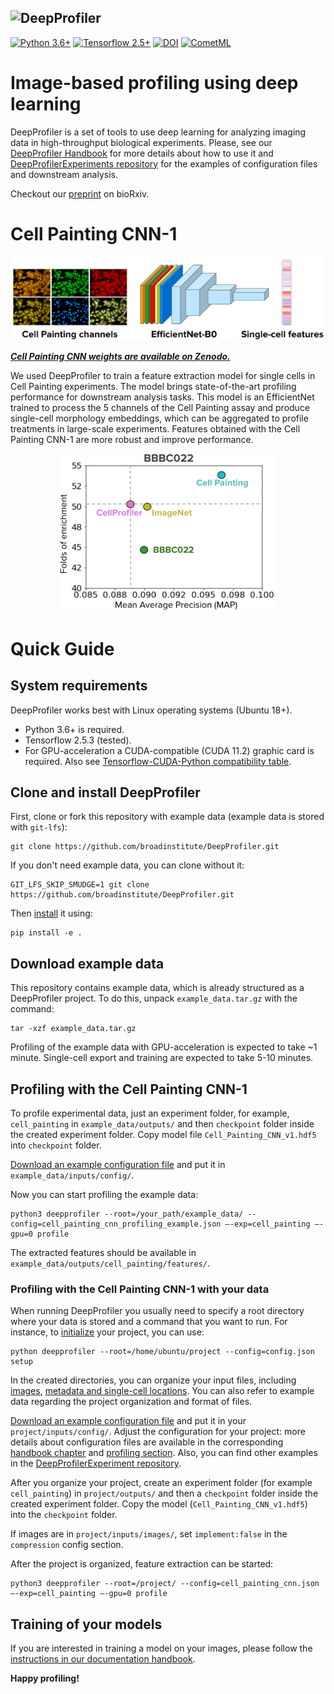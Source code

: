 ![DeepProfiler](figures/logo/banner.png)
-----------------
[![Python 3.6+](https://img.shields.io/badge/python-3.6%2B-blue)](https://www.python.org/downloads/release/python-360/)
[![Tensorflow 2.5+](https://img.shields.io/badge/tensorflow-2.5%2B-brightgreen)](https://www.tensorflow.org/install/pip)
[![DOI](https://zenodo.org/badge/DOI/10.5281/zenodo.7114558.svg)](https://doi.org/10.5281/zenodo.7114558)
[![CometML](https://img.shields.io/badge/comet.ml-track-brightgreen.svg)](https://www.comet.ml)

# Image-based profiling using deep learning 

DeepProfiler is a set of tools to use deep learning for analyzing imaging data in high-throughput biological experiments.
Please, see our [DeepProfiler Handbook](https://cytomining.github.io/DeepProfiler-handbook/) for more details about how 
to use it and [DeepProfilerExperiments repository](https://github.com/broadinstitute/DeepProfilerExperiments) 
for the examples of configuration files and downstream analysis.

Checkout our [preprint](https://doi.org/10.1101/2022.08.12.503783) on bioRxiv.

# Cell Painting CNN-1

<p align="center">
<img src="figures/cell_painting_cnn.png" width="650"/>
</p>

[_**Cell Painting CNN weights are available on Zenodo.**_](https://doi.org/10.5281/zenodo.7114558)

We used DeepProfiler to train a feature extraction model for single cells in Cell Painting experiments. 
The model brings state-of-the-art profiling performance for downstream analysis tasks. This model is an EfficientNet 
trained to process the 5 channels of the Cell Painting assay and produce single-cell morphology embeddings, which can 
be aggregated to profile treatments in large-scale experiments. Features obtained with the Cell Painting CNN-1 are more 
robust and improve performance.

<p align="center">
<img src="figures/cell_painting_cnn_perf.png" width="350"/>
</p>

# Quick Guide

## System requirements

DeepProfiler works best with Linux operating systems (Ubuntu 18+).
- Python 3.6+ is required.
- Tensorflow 2.5.3 (tested). 
- For GPU-acceleration a CUDA-compatible (CUDA 11.2) graphic card is required. 
  Also see [Tensorflow-CUDA-Python compatibility table](https://www.tensorflow.org/install/source#gpu). 

## Clone and install DeepProfiler

First, clone or fork this repository with example data (example data is stored with `git-lfs`):
```
git clone https://github.com/broadinstitute/DeepProfiler.git
```

If you don't need example data, you can clone without it:
```
GIT_LFS_SKIP_SMUDGE=1 git clone https://github.com/broadinstitute/DeepProfiler.git
```

Then [install](https://cytomining.github.io/DeepProfiler-handbook/docs/01-install.html) it using:
```
pip install -e .
```

## Download example data

This repository contains example data, which is already structured as a DeepProfiler project. 
To do this, unpack `example_data.tar.gz` with the command:
```
tar -xzf example_data.tar.gz
```
Profiling of the example data with GPU-acceleration is expected to take ~1 minute. 
Single-cell export and training are expected to take 5-10 minutes. 

## Profiling with the Cell Painting CNN-1

To profile experimental data, just an experiment folder, for example, `cell_painting` in `example_data/outputs/` and 
then `checkpoint` folder inside the created experiment folder. Copy model file `Cell_Painting_CNN_v1.hdf5` into `checkpoint` folder.

[Download an example configuration file](https://github.com/broadinstitute/DeepProfilerExperiments/blob/master/resources/config/cell_painting_cnn_profiling_example.json) 
and put it in `example_data/inputs/config/`.

Now you can start profiling the example data:
```
python3 deepprofiler --root=/your_path/example_data/ --config=cell_painting_cnn_profiling_example.json –-exp=cell_painting –-gpu=0 profile
```

The extracted features should be available in `example_data/outputs/cell_painting/features/`.

### Profiling with the Cell Painting CNN-1 with your data

When running DeepProfiler you usually need to specify a root directory where your data is stored and a command that you 
want to run. For instance, to [initialize](https://cytomining.github.io/DeepProfiler-handbook/docs/02-structure.html) 
your project, you can use:

```
python deepprofiler --root=/home/ubuntu/project --config=config.json setup
```

In the created directories, you can organize your input files, including [images](https://cytomining.github.io/DeepProfiler-handbook/docs/03-images.html), 
[metadata and single-cell locations](https://cytomining.github.io/DeepProfiler-handbook/docs/04-metadata.html). You can 
also refer to example data regarding the project organization and format of files. 


[Download an example configuration file](https://github.com/broadinstitute/DeepProfilerExperiments/blob/master/resources/config/cell_painting_cnn_profiling_example.json) 
and put it in your `project/inputs/config/`. Adjust the configuration for your project: more details about configuration 
files are available in the corresponding [handbook chapter](https://cytomining.github.io/DeepProfiler-handbook/docs/05-config.html) 
and [profiling section](https://cytomining.github.io/DeepProfiler-handbook/docs/06-profiling.html#profiling-with-cell-painting-cnn-model). 
Also, you can find other examples in the [DeepProfilerExperiment repository](https://github.com/broadinstitute/DeepProfilerExperiments).

After you organize your project, create an experiment folder (for example `cell_painting`) in `project/outputs/` and then 
a `checkpoint` folder inside the created experiment folder. Copy the model (`Cell_Painting_CNN_v1.hdf5`) into the `checkpoint` folder.

If images are in `project/inputs/images/`, set `implement:false` in the `compression` config section.


After the project is organized, feature extraction can be started:
```
python3 deepprofiler --root=/project/ --config=cell_painting_cnn.json –-exp=cell_painting –-gpu=0 profile
```

## Training of your models

If you are interested in training a model on your images, please follow the [instructions in our 
documentation handbook](https://cytomining.github.io/DeepProfiler-handbook/docs/07-train.html). 

**Happy profiling!**
